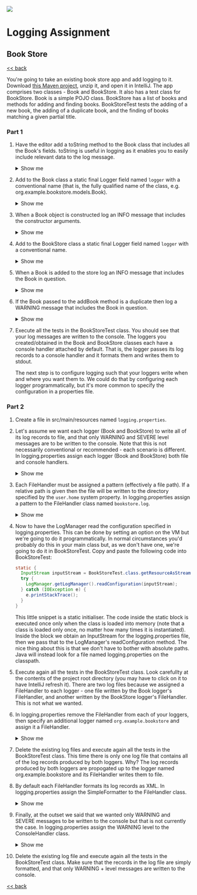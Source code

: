 <img src="https://github.com/stayahead-training/shared/blob/master/stayahead.png" />

# Logging Assignment

## Book Store

[<< back](../../../../README.md#logging)

You're going to take an existing book store app and add logging to it. Download [this Maven project](book-store.zip), unzip it, and open it in IntelliJ. The app comprises two classes - Book and BookStore. It also has a test class for BookStore. Book is a simple POJO class. BookStore has a list of books and methods for adding and finding books. BookStoreTest tests the adding of a new book, the adding of a duplicate book, and the finding of books matching a given partial title.

### Part 1

1. Have the editor add a toString method to the Book class that includes all the Book's fields. toString is useful in logging as it enables you to easily include relevant data to the log message.<details>
    <summary>Show me</summary>

    ```java
    @Override
    public String toString() {
      return "Book{" +
        "title='" + title + '\'' +
        ", author='" + author + '\'' +
        '}';
    }
    ```
</details>

2. Add to the Book class a static final Logger field named `logger` with a conventional name (that is, the fully qualified name of the class, e.g. org.example.bookstore.models.Book).<details>
    <summary>Show me</summary>

    ```java
    private static final Logger logger = Logger.getLogger(Book.class.getName());
    ```
</details>

3.  When a Book object is constructed log an INFO message that includes the constructor arguments.<details>
    <summary>Show me</summary>

    ```java
    public Book(String title, String author) {
      logger.info(String.format("Constructing Book with title=%s and author=%s\n", title, author)); // <--
      this.title = title;
      this.author = author;
    }
    ```
</details>

4. Add to the BookStore class a static final Logger field named `logger` with a conventional name.<details>
    <summary>Show me</summary>

    ```java
    private static final Logger logger = Logger.getLogger(BookStore.class.getName());
    ```
</details>

5. When a Book is added to the store log an INFO message that includes the Book in question.<details>
    <summary>Show me</summary>

    ```java
    public addBook(Book book) {
      logger.info(String.format("Adding Book: %s\n", book)); // <--
      if (!bookIsAlreadyInTheStore(book.getTitle())) {
        books.add(book);
      }
    }
    ```
</details>

6. If the Book passed to the addBook method is a duplicate then log a WARNING message that includes the Book in question.<details>
    <summary>Show me</summary>

    ```java
    public addBook(Book book) {
      logger.info(String.format("Adding Book: %s\n", book));
      if (!bookIsAlreadyInTheStore(book.getTitle())) {
        books.add(book);
      } else {
          logger.warning(String.format("Tried to add a duplicate book: %s\n", book)); // <-- 
      }
    }
    ```
</details>

7. Execute all the tests in the BookStoreTest class. You should see that your log messages are written to the console. The loggers you created/obtained in the Book and BookStore classes each have a console handler attached by default. That is, the logger passes its log records to a console handler and it formats them and writes them to stdout. 

   The next step is to configure logging such that your loggers write when and where you want them to. We could do that by configuring each logger programmatically, but it's more common to specify the configuration in a properties file. 

### Part 2

1. Create a file in src/main/resources named `logging.properties`.

2. Let's assume we want each logger (Book and BookStore) to write all of its log records to file, and that only WARNING and SEVERE level messages are to be written to the console. Note that this is not necessarily conventional or recommended - each scenario is different. In logging.properties assign each logger (Book and BookStore) both file and console handlers.<details>
    <summary>Show me</summary>

    ```
    org.example.bookstore.models.Book.handlers=java.util.logging.FileHandler java.util.logging.ConsoleHandler
    org.example.bookstore.stores.BookStore.handlers=java.util.logging.FileHandler java.util.logging.ConsoleHandler
    ```
</details>

3. Each FileHandler must be assigned a pattern (effectively a file path). If a relative path is given then the file will be written to the directory specified by the `user.home` system property. In logging.properties assign a pattern to the FileHandler class named `bookstore.log`.<details>
    <summary>Show me</summary>

    ```
    java.util.logging.FileHandler.pattern=bookstore.log
    ```
</details>

4. Now to have the LogManager read the configuration specified in logging.properties. This can be done by setting an option on the VM but we're going to do it programmatically. In normal circumstances you'd probably do this in your main class but, as we don't have one, we're going to do it in BookStoreTest. Copy and paste the following code into BookStoreTest:

   ```java
   static {
     InputStream inputStream = BookStoreTest.class.getResourceAsStream("/logging.properties");
     try {
       LogManager.getLogManager().readConfiguration(inputStream);
     } catch (IOException e) {
       e.printStackTrace();
     }
   }
   ```

   This little snippet is a static initialiser. The code inside the static block is executed once only when the class is loaded into memory (note that a class is loaded only once, no matter how many times it is instantiated). Inside the block we obtain an InputStream for the logging.properties file, then we pass that to the LogManager's readConfiguration method. The nice thing about this is that we don't have to bother with absolute paths. Java will instead look for a file named logging.properties on the classpath.

5. Execute again all the tests in the BookStoreTest class. Look carefullty at the contents of the project root directory (you may have to click on it to have IntelliJ refresh it). There are two log files because we assigned a FileHandler to each logger - one file written by the Book logger's FileHandler, and another written by the BookStore logger's FileHandler. This is not what we wanted.

6. In logging.properties remove the FileHandler from each of your loggers, then specify an additional logger named `org.example.bookstore` and assign it a FileHandler.<details>
    <summary>Show me</summary>

    ```
    org.example.bookstore.handlers=java.util.logging.FileHandler
    org.example.bookstore.models.Book.handlers=java.util.logging.ConsoleHandler
    org.example.bookstore.stores.BookStore.handlers=java.util.logging.ConsoleHandler
    ```
</details>

7. Delete the existing log files and execute again all the tests in the BookStoreTest class. This time there is only one log file that contains all of the log records produced by both loggers. Why? The log records produced by both loggers are propogated up to the logger named org.example.bookstore and its FileHandler writes them to file.

8. By default each FileHandler formats its log records as XML. In logging.properties assign the SimpleFormatter to the FileHandler class.<details>
    <summary>Show me</summary>

    ```
    java.util.logging.FileHandler.formatter=java.util.logging.SimpleFormatter
    ```
</details>

9. Finally, at the outset we said that we wanted only WARNING and SEVERE messages to be written to the console but that is not currently the case. In logging.properties assign the WARNING level to the ConsoleHandler class.<details>
    <summary>Show me</summary>

    ```
    java.util.logging.ConsoleHandler.level=WARNING
    ```
</details>

10. Delete the existing log file and execute again all the tests in the BookStoreTest class. Make sure that the records in the log file are simply formatted, and that only WARNING + level messages are written to the console.

[<< back](../../../../README.md#logging)